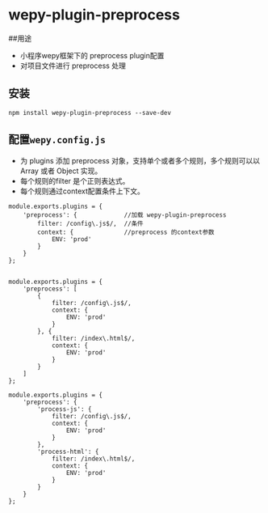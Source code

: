 # wepy-plugin-preprocess

##用途

* 小程序wepy框架下的 preprocess plugin配置
* 对项目文件进行 preprocess 处理

## 安装

```
npm install wepy-plugin-preprocess --save-dev
```

## 配置`wepy.config.js`

* 为 plugins 添加 preprocess 对象，支持单个或者多个规则，多个规则可以以 Array 或者 Object 实现。
* 每个规则的filter 是个正则表达式。
* 每个规则通过context配置条件上下文。


```
module.exports.plugins = {
    'preprocess': {             //加载 wepy-plugin-preprocess
        filter: /config\.js$/,  //条件
        context: {              //preprocess 的context参数
            ENV: 'prod'
        }
    }
};


module.exports.plugins = {
    'preprocess': [
        {
            filter: /config\.js$/,
            context: {
                ENV: 'prod'
            }
        }, {
            filter: /index\.html$/,
            context: {
                ENV: 'prod'
            }
        }
    ]
};

module.exports.plugins = {
    'preprocess': {
        'process-js': {
            filter: /config\.js$/,
            context: {
                ENV: 'prod'
            }
        },
        'process-html': {
            filter: /index\.html$/,
            context: {
                ENV: 'prod'
            }
        }
    }
};
```
